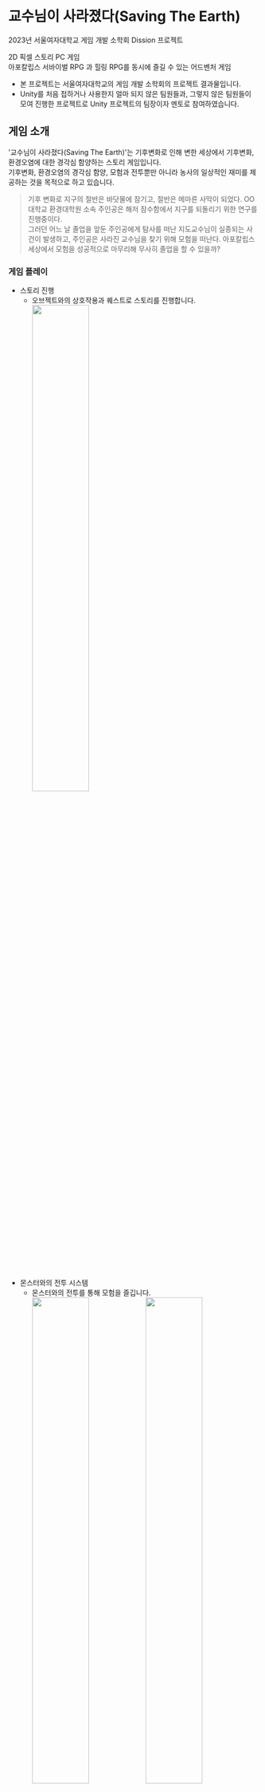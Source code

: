 # 교수님이 사라졌다(Saving The Earth)
2023년 서울여자대학교 게임 개발 소학회 Dission 프로젝트<br/>

2D 픽셀 스토리 PC 게임<br/>
아포칼립스 서바이벌 RPG 과 힐링 RPG를 동시에 즐길 수 있는 어드벤처 게임<br/>
* 본 프로젝트는 서울여자대학교의 게임 개발 소학회의 프로젝트 결과물입니다.
* Unity를 처음 접하거나 사용한지 얼마 되지 않은 팀원들과, 그렇지 않은 팀원들이 모여 진행한 프로젝트로 Unity 프로젝트의 팀장이자 멘토로 참여하였습니다.

## 게임 소개
'교수님이 사라졌다(Saving The Earth)'는 기후변화로 인해 변한 세상에서 기후변화, 환경오염에 대한 경각심 함양하는 스토리 게임입니다.<br>
기후변화, 환경오염의 경각심 함양, 모험과 전투뿐만 아니라 농사의 일상적인 재미를 제공하는 것을 목적으로 하고 있습니다. <br/>

> 기후 변화로 지구의 절반은 바닷물에 잠기고, 절반은 메마른 사막이 되었다. OO대학교 환경대학원 소속 주인공은 해저 잠수함에서 지구를 되돌리기 위한 연구를 진행중이다. <br/>
> 그러던 어느 날 졸업을 앞둔 주인공에게 탐사를 떠난 지도교수님이 실종되는 사건이 발생하고, 주인공은 사라진 교수님을 찾기 위해 모험을 떠난다. 아포칼립스 세상에서 모험을 성공적으로 마무리해 무사히 졸업을 할 수 있을까?

### 게임 플레이
* 스토리 진행
  * 오브젝트와의 상호작용과 퀘스트로 스토리를 진행합니다.
  <br/><img width="50%" src="https://github.com/user-attachments/assets/61bd27a9-524b-43a2-8417-1e22b81a26c9"/>
* 몬스터와의 전투 시스템
  * 몬스터와의 전투를 통해 모험을 즐깁니다.
   <br/><img width="50%" src="https://github.com/user-attachments/assets/f3d0c62e-ce0f-476d-ad9b-37110e9d45a6"/><img width="50%" src="https://github.com/user-attachments/assets/f0d2c5ea-0157-433b-8578-89e9e9914811"/>
* 농사 시스템
  * 농사를 통해 힐링을 즐깁니다.
  <br/><img width="50%" src="https://github.com/user-attachments/assets/e59fdddb-dca4-43e2-ae49-a1c02b05a3b4"/>
## 프로젝트 개요
🔗자세한 내용은 Notion에서 확인하실 수 있으십니다.    [<img src="https://img.shields.io/badge/Notion-000000?style=flat-round&logo=Notion&logoColor=white"/>](https://www.notion.so/SavingTheEarth-178b66b96b778005b8cbe9d33e903e73?pvs=4)
### 개발 기간
* 2023.05 - 2023.11 (약 7개월)
### 개발 환경
* Unity 2021.3.5f1
### 수행업무
프로젝트 팀원은 5명으로 그 중 개발과 개발 멘토에 참여하여 다음과 같은 부분을 담당하였습니다.<br/>

타이틀 및 로딩, Player 씬, 상점 UI 제작 및 연결

세이브 시스템 제작
* Json을 활용한 세이브 파일 관리
* 직렬화가 불가능한 Dictionary를 List로 변환하여 Json 파일에 저장하도록 제작

씬 이동 및 로딩 시스템 제작
* 비동기 씬 전환 사용
* AsyncOperation를 사용한 로딩 진행 상황 표현

인벤토리 시스템 제작
* ScriptableObject를 아이템 데이터 관리
* 화면에 보여지는 퀵 슬롯, 인벤토리 내의 아이템 및 중요물품, 농사 시스템과 연결된 상자 총 4가지 슬롯으로 이루어진 인벤토리 시스템 제작
* Dictionary를 활용하여 Key 값을 아이템 ID, Value 값을 아이템 소지 클래스로 관리

아이템 및 슬롯 드래그 / 드롭 제작
* Handler 인터페이스를 사용하여 인벤토리 슬롯 및 아이템 드래그 / 드롭 제작
* Canvas의 RenderMode가 Screen Space - Camera 이므로 PointerEventData를 활용하여 아이템 위치를 월드 좌표를 고려해 마우스를 따라다니도록 제작

플레이어 카메라 및 맵 제작
* RawImage와 RenderTexture를 사용한 미니맵 및 전체 맵 제작

상점 시스템 제작
* 상점 구매하기 제작

게임 내 시간 시스템 제작
* Coroutine을 활용한 게임 내 시간 설정
* 현실 5분을 게임 내 시간 30분으로 설정 

농사 시스템 제작
* 농사 아이템에 따른 밭과 플레이어의 상호작용(밭 갈기, 물 주기, 씨 뿌리기) 제작

중간 보스 몬스터 공격 제작
* Coroutine을 활용한 중간 문어 보스 몬스터 공격 2종 제작
## 프로젝트 성과
* 2023년 서울여자대학교 디지털미디어학과 소학회 전시회 'Dimiverse' 참여
